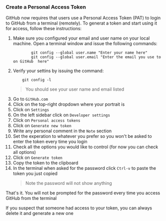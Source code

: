 ### Create a Personal Access Token
GitHub now requires that users use a Personal Access Token (PAT) to login to GitHub from a terminal (remotely). To generat a token and start using it for access, follow these instructions:

1. Make sure you configured your email and user name on your local machine. Open a terminal window and issue the following commands:
   ```console
           git config --global user.name "Enter your name here"
           git config --global user.email "Enter the email you use to on GitHub  here"
   ```

2. Verify your settins by issuing the command:
   ```console
       git config -l
   ```
    > You should see your user name and email listed
> 
3. Go to `GitHub.com`
4. Click on the top-right dropdown where your portrait is
5. Click on `Settings`
6. On the left sidebar click on `Developer settings`
7. Click on `Personal access tokens`
8. Click on `Generate new token`
9. Write any personal comment in the `Note` section
10. Set the experation to whatever you prefer so you won't be asked to enter the token every time you login
11. Check all the options you would like to control (for now you can check all options)
12. Click on `Generate token`
13. Copy the token to the clipboard
14. In the terminal when asked for the password click `Ctrl-v` to paste the token you just copied
    > Note the password will not show anything

That's it. You will not be prompted for the password every time you access GitHub from the terminal

If you suspect that someone had access to your token, you can always delete it and generate a new one
